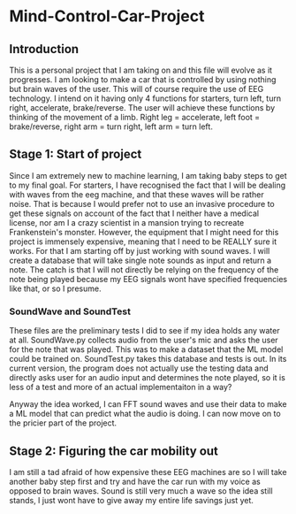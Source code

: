 # Mind-Control-Car-Project

## Introduction

This is a personal project that I am taking on and this file will evolve as it progresses. I am looking to make a car that is controlled by using nothing but brain waves of the user. This will of course require the use of EEG technology.
I intend on it having only 4 functions for starters, turn left, turn right, accelerate, brake/reverse.
The user will achieve these functions by thinking of the movement of a limb. Right leg = accelerate, left foot = brake/reverse, right arm = turn right, left arm = turn left.


## Stage 1: Start of project
Since I am extremely new to machine learning, I am taking baby steps to get to my final goal. For starters, I have recognised the fact that I will be dealing with waves from the eeg machine, and that these waves will be rather noise.
That is because I would prefer not to use an invasive procedure to get these signals on account of the fact that I neither have a medical license, nor am I a crazy scientist in a mansion trying to recreate Frankenstein's monster.
However, the equipment that I might need for this project is immensely expensive, meaning that I need to be REALLY sure it works. For that I am starting off by just working with sound waves. I will create a database that will take single note sounds as input and return a note.
The catch is that I will not directly be relying on the frequency of the note being played because my EEG signals wont have specified frequencies like that, or so I presume.

### SoundWave and SoundTest
These files are the preliminary tests I did to see if my idea holds any water at all. SoundWave.py collects audio from the user's mic and asks the user for the note that was played. This was to make a dataset that the ML model could be trained on.
SoundTest.py takes this database and tests is out. In its current version, the program does not actually use the testing data and directly asks user for an audio input and determines the note played, so it is less of a test and more of an actual implementaiton in a way?

Anyway the idea worked, I can FFT sound waves and use their data to make a ML model that can predict what the audio is doing. I can now move on to the pricier part of the project.


## Stage 2: Figuring the car mobility out
I am still a tad afraid of how expensive these EEG machines are so I will take another baby step first and try and have the car run with my voice as opposed to brain waves. Sound is still very much a wave so the idea still stands, I just wont have to give away my entire life savings just yet.

